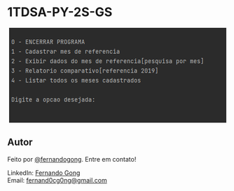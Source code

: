 # 1TDSA-PY-2S-GS

<div align="center">
    <img src="gs2.png" alt="grafico de previsao">
</div>

## Autor
Feito por [@fernandogong](https://github.com/fernandogong). Entre em contato!

LinkedIn: [Fernando Gong](https://www.linkedin.com/in/fernando-gong/) <br>
Email: [fernand0cg0ng@gmail.com](mailto:fernand0cg0ng@gmail.com)
